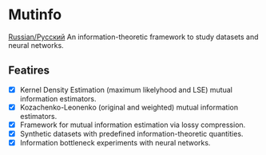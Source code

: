 # Mutinfo
[Russian/Русский](./README_ru.md)
An information-theoretic framework to study datasets and neural networks.

## Featires
- [x] Kernel Density Estimation (maximum likelyhood and LSE) mutual information estimators.
- [x] Kozachenko-Leonenko (original and weighted) mutual information estimators.
- [x] Framework for mutual information estimation via lossy compression.
- [x] Synthetic datasets with predefined information-theoretic quantities.
- [X] Information bottleneck experiments with neural networks.